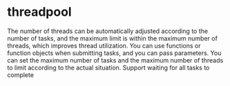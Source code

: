 # threadpool
The number of threads can be automatically adjusted according to the number of tasks, and the maximum limit is within the maximum number of threads, which improves thread utilization.
You can use functions or function objects when submitting tasks, and you can pass parameters.
You can set the maximum number of tasks and the maximum number of threads to limit according to the actual situation.
Support waiting for all tasks to complete
